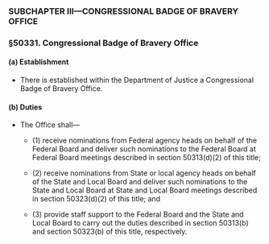 ### SUBCHAPTER III—CONGRESSIONAL BADGE OF BRAVERY OFFICE

### §50331. Congressional Badge of Bravery Office
#### (a) Establishment
* There is established within the Department of Justice a Congressional Badge of Bravery Office.

#### (b) Duties
* The Office shall—

  * (1) receive nominations from Federal agency heads on behalf of the Federal Board and deliver such nominations to the Federal Board at Federal Board meetings described in section 50313(d)(2) of this title;

  * (2) receive nominations from State or local agency heads on behalf of the State and Local Board and deliver such nominations to the State and Local Board at State and Local Board meetings described in section 50323(d)(2) of this title; and

  * (3) provide staff support to the Federal Board and the State and Local Board to carry out the duties described in section 50313(b) and section 50323(b) of this title, respectively.